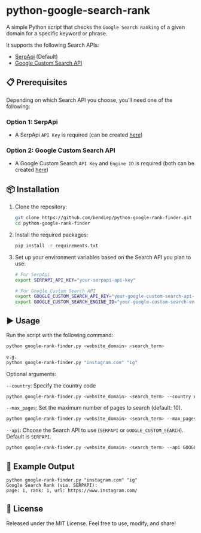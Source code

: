# python-google-search-rank

A simple Python script that checks the `Google Search Ranking` of a given domain for a specific keyword or phrase.

It supports the following Search APIs:

- [SerpApi](https://serpapi.com) (Default)
- [Google Custom Search API](https://developers.google.com/custom-search/v1)

## 📋 Prerequisites

Depending on which Search API you choose, you’ll need one of the following:

### Option 1: SerpApi

- A SerpApi `API Key` is required (can be created [here](https://serpapi.com))

### Option 2: Google Custom Search API

- A Google Custom Search `API Key` and `Engine ID` is required (both can be created [here](https://developers.google.com/custom-search/v1/introduction))

## 📦 Installation

1. Clone the repository:

   ```bash
   git clone https://github.com/bendiep/python-google-rank-finder.git
   cd python-google-rank-finder
   ```

2. Install the required packages:

   ```bash
   pip install -r requirements.txt
   ```

3. Set up your environment variables based on the Search API you plan to use:

   ```bash
   # For SerpApi
   export SERPAPI_API_KEY="your-serpapi-api-key"

   # For Google Custom Search API
   export GOOGLE_CUSTOM_SEARCH_API_KEY="your-google-custom-search-api-key"
   export GOOGLE_CUSTOM_SEARCH_ENGINE_ID="your-google-custom-search-engine-id"
   ```

## ▶️ Usage

Run the script with the following command:

```bash
python google-rank-finder.py <website_domain> <search_term>

e.g.
python google-rank-finder.py "instagram.com" "ig"
```

Optional arguments:

`--country`: Specify the country code

```bash
python google-rank-finder.py <website_domain> <search_term> --country AU
```

`--max_pages`: Set the maximum number of pages to search (default: 10).

```bash
python google-rank-finder.py <website_domain> <search_term> --max_pages 3
```

`--api`: Choose the Search API to use (`SERPAPI` or `GOOGLE_CUSTOM_SEARCH`). Default is `SERPAPI`.

```bash
python google-rank-finder.py <website_domain> <search_term> --api GOOGLE_CUSTOM_SEARCH
```

## 📂 Example Output

```text
python google-rank-finder.py "instagram.com" "ig"
Google Search Rank (via. SERPAPI):
page: 1, rank: 1, url: https://www.instagram.com/
```

## 📝 License

Released under the MIT License. Feel free to use, modify, and share!
